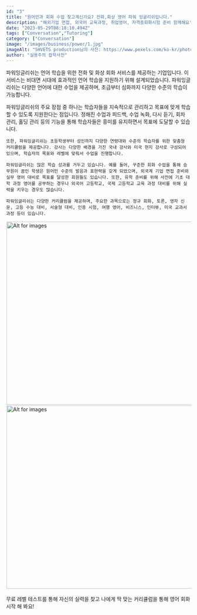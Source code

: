 ```yaml
---
id: "3"
title: "원어민과 회화 수업 찾고계신가요? 전화,화상 영어 파워 잉글리쉬입니다."
description: "해외기업 면접, 외국어 교육과정, 취업영어, 자격증회화시험 준비 함께해요"
date: "2023-05-29T08:18:10.494Z"
tags: ["Conversation","Tutoring"]
category: ["Conversation"]
image: "/images/business/power/1.jpg"
imageAlt: "SHVETS production님의 사진: https://www.pexels.com/ko-kr/photo/7516283/"
author: "실용주의 잡학사전"
---
```

<p className="mb-3 font-light text-gray-500 dark:text-gray-400 first-line:uppercase first-line:tracking-widest first-letter:text-7xl first-letter:font-bold first-letter:text-gray-900 dark:first-letter:text-gray-100 first-letter:mr-3 first-letter:float-left">
    파워잉글리쉬는 언어 학습을 위한 전화 및 화상 회화 서비스를 제공하는 기업입니다. 이 서비스는 비대면 시대에 효과적인 언어 학습을 지원하기 위해 설계되었습니다. 파워잉글리쉬는 다양한 언어에 대한 수업을 제공하며, 초급부터 심화까지 다양한 수준의 학습이 가능합니다.
</p>
<div className="font-light text-gray-500 dark:text-gray-400">
    파워잉글리쉬의 주요 장점 중 하나는 학습자들을 지속적으로 관리하고 목표에 맞게 학습할 수 있도록 지원한다는 점입니다. 정해진 수업과 피드백, 수업 녹화, 다시 듣기, 회차 관리, 홀딩 관리 등의 기능을 통해 학습자들은 흥미를 유지하면서 목표에 도달할 수 있습니다.

    또한, 파워잉글리쉬는 초등학생부터 성인까지 다양한 연령대와 수준의 학습자를 위한 맞춤형 커리큘럼을 제공합니다. 강사는 다양한 배경을 가진 국내 강사와 미국 현지 강사로 구성되어 있으며, 학습자의 목표와 레벨에 맞춰서 수업을 진행합니다.

    파워잉글리쉬는 많은 학습 성과를 거두고 있습니다. 예를 들어, 꾸준한 회화 수업을 통해 승무원이 꿈인 학생은 원어민 수준의 발음과 표현력을 갖게 되었으며, 외국계 기업 면접 준비와 실무 영어 대비로 목표를 달성한 회원들도 있습니다. 또한, 유학 준비를 위해 사전에 기초 대학 과정 영어를 공부하는 경우나 외국어 고등학교, 국제 고등학교 교육 과정 대비를 위해 실력을 키우는 경우도 많습니다.

    파워잉글리쉬는 다양한 커리큘럼을 제공하며, 주요한 과목으로는 정규 회화, 토론, 영자 신문, 고등 수능 대비, 서술형 대비, 인증 시험, 여행 영어, 비즈니스, 인터뷰, 미국 교과서 과정 등이 있습니다.
</div>
<div className="relative">
  <!-- <div className="flex" style="transform:translateX(-600px)"> -->
  <div className="flex flex-wrap justify-center not-prose">
    <img
        height="500px"
        width="700px"
        className="cover "
        style="margin:1px"
        alt="Alt for images"
        src="/images/business/power/2.png"
    />
    <br/>
    <img
        height="500px"
        width="700px"
        className="cover "
        style="margin:1px"
        alt="Alt for images"
        src="/images/business/power/3.png"
    />
  </div>
</div>
<br/>
<div className="font-light text-gray-500 dark:text-gray-400">
    무료 레벨 테스트를 통해 자신의 실력을 찾고 나에게 딱 맞는 커리큘럼을 통해 영어 회화 시작 해 봐요!
</div>